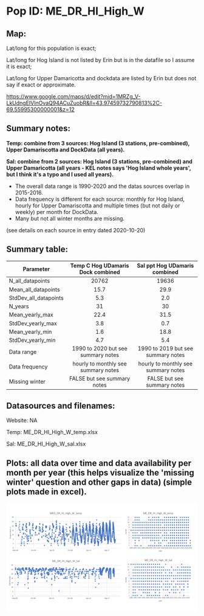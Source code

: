 # Pop ID: ME_DR_HI_High_W

## Map:

Lat/long for this population is exact; 

Lat/long for Hog Island is not listed by Erin but is in the datafile so I assume it is exact; 

Lat/long for Upper Damaricotta and dockdata are listed by Erin but does not say if exact or approximate.

https://www.google.com/maps/d/edit?mid=1MRZg_V-LkUdngEIVlnOvaQ94ACuZuobR&ll=43.97459732790813%2C-69.55995300000001&z=12

## Summary notes:

**Temp: combine from 3 sources: Hog Island (3 stations, pre-combined), Upper Damariscotta and DockData (all years).**

**Sal: combine from 2 sources: Hog Island (3 stations, pre-combined) and Upper Damaricotta (all years - KEL notes says 'Hog Island whole years', but I think it's a typo and I used all years).**

- The overall data range is 1990-2020 and the datas sources overlap in 2015-2016.
- Data frequency is different for each source: monthly for Hog Island, hourly for Upper Damariscotta and multiple times (but not daily or weekly) per month for DockData.
- Many but not all winter months are missing.

(see details on each source in entry dated 2020-10-20)

## Summary table:

| Parameter             | Temp C Hog UDamaris Dock combined |     Sal ppt Hog UDamaris combined |
| ----------------------| :-------------------------------: | :-------------------------------: |
| N_all_datapoints      |               20762               |                 19636             |
| Mean_all_datapoints   |                  15.7             |                  29.9             |
| StdDev_all_datapoints |                   5.3             |                   2.0             |
| N_years               |                  31               |                    30             |
| Mean_yearly_max       |                 22.4              |                    31.5           |
| StdDev_yearly_max     |                   3.8             |                    0.7            |
| Mean_yearly_min       |                    1.6            |                    18.8           |
| StdDev_yearly_min     |                   4.7             |                     5.4           |
| Data range            |1990 to 2020 but see summary notes |1990 to 2019 but see summary notes |
| Data frequency        |hourly to monthly see summary notes|hourly to monthly see summary notes|
| Missing winter        |    FALSE but see summary notes    |      FALSE but see summary notes  |


## Datasources and filenames:

Website: NA

Temp: ME_DR_HI_High_W_temp.xlsx

Sal: ME_DR_HI_High_W_sal.xlsx

## Plots: all data over time and data availability per month per year (this helps visualize the 'missing winter' question and other gaps in data) (simple plots made in excel).

![ME_DR_HI_High_W_summary_plots](../img/ME_DR_HI_High_W_summary_plots.png)

